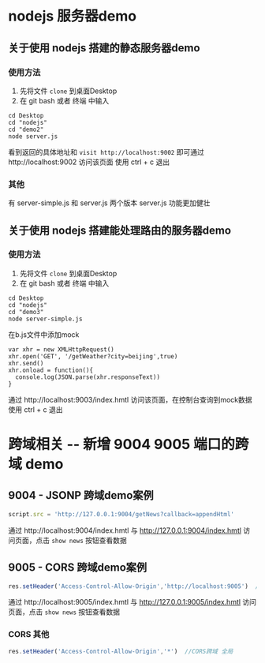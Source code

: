 # nodejs 服务器demo

## 关于使用 nodejs 搭建的静态服务器demo
### 使用方法
1. 先将文件 `clone` 到桌面Desktop
2. 在 git bash 或者 终端 中输入
```
cd Desktop
cd "nodejs"
cd "demo2"
node server.js
```

看到返回的具体地址和 `visit http://localhost:9002` 即可通过
http://localhost:9002 访问该页面
使用 ctrl + c 退出

### 其他
有 server-simple.js 和 server.js 两个版本
server.js 功能更加健壮


## 关于使用 nodejs 搭建能处理路由的服务器demo
### 使用方法
1. 先将文件 `clone` 到桌面Desktop
2. 在 git bash 或者 终端 中输入
```
cd Desktop
cd "nodejs"
cd "demo3"
node server-simple.js
```

在b.js文件中添加mock
```
var xhr = new XMLHttpRequest()
xhr.open('GET', '/getWeather?city=beijing',true)
xhr.send()
xhr.onload = function(){
  console.log(JSON.parse(xhr.responseText))
}
```

通过 http://localhost:9003/index.hmtl 访问该页面，在控制台查询到mock数据
使用 ctrl + c 退出


# 跨域相关 -- 新增 9004 9005 端口的跨域 demo
## 9004 - JSONP 跨域demo案例
```JavaScript
script.src = 'http://127.0.0.1:9004/getNews?callback=appendHtml'
```

通过 http://localhost:9004/index.hmtl 与 http://127.0.0.1:9004/index.hmtl 访问页面，点击 `show news` 按钮查看数据

## 9005 - CORS 跨域demo案例
```JavaScript
res.setHeader('Access-Control-Allow-Origin','http://localhost:9005')  //CORS跨域
```

通过 http://localhost:9005/index.hmtl 与 http://127.0.0.1:9005/index.hmtl 访问页面，点击 `show news` 按钮查看数据

### CORS 其他
```JavaScript
res.setHeader('Access-Control-Allow-Origin','*')  //CORS跨域 全局
```
